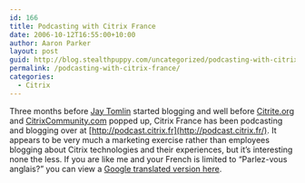 ```yaml
---
id: 166
title: Podcasting with Citrix France
date: 2006-10-12T16:55:00+10:00
author: Aaron Parker
layout: post
guid: http://blog.stealthpuppy.com/uncategorized/podcasting-with-citrix-france
permalink: /podcasting-with-citrix-france/
categories:
  - Citrix
---
```

Three months before [Jay Tomlin](http://www.jaytomlin.com/blog/) started blogging and well before [Citrite.org](http://citrite.org/) and [CitrixCommunity.com](http://citrixcommunity.com/) popped up, Citrix France has been podcasting and blogging over at [http://podcast.citrix.fr](http://podcast.citrix.fr/). It appears to be very much a marketing exercise rather than employees blogging about Citrix technologies and their experiences, but it&#8217;s interesting none the less. If you are like me and your French is limited to &#8220;Parlez-vous anglais?&#8221; you can view a [Google translated version here](http://translate.google.com/translate?u=http%3A%2F%2Fpodcast.citrix.fr%2F&langpair=fr%7Cen&hl=en&ie=UTF8).